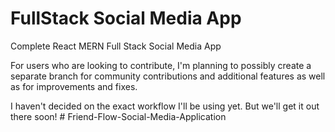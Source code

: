 # FullStack Social Media App
Complete React MERN Full Stack Social Media App


For users who are looking to contribute, I'm planning to possibly create a separate branch for community contributions and additional features as well as for improvements and fixes.

I haven't decided on the exact workflow I'll be using yet. But we'll get it out there soon!
#   F r i e n d - F l o w - S o c i a l - M e d i a - A p p l i c a t i o n  
 